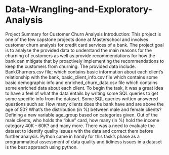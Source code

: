 # Data-Wrangling-and-Exploratory-Analysis
Project Summary for Customer Churn Analysis
Introduction:
This project is one of the few capstone projects done at Masterschool and involves customer churn analysis for credit card services of a bank. The project goal is to analyse the provided data to understand the main reasons for the churning of customers as well as provide recommendations for how the bank can mitigate that by proactively implementing the recommendations to keep the customers from churning. 
The provided data include.
 BankChurners.csv file; which contains basic information about each client’s relationship with the bank, basic_client_info.csv file which contains some basic demographic info and enriched_churn_data.csv file which contains some enriched data about each client.
To begin the task, it was a great idea to have a feel of what the data entails by writing some SQL queries to get some specific info from the dataset. Some SQL queries written answered questions such as:  How many clients does the bank have and are above the age of 50? What’s the distribution (in %) between male and female clients? Defining a new variable age_group based on categories given. Out of the male clients, who holds the “blue” card, how many (in %) hold the income category 40K - 60K? and many more.  There was a need to evaluate the dataset to identify quality issues with the data and correct them before further analysis. Python came in handy for this task’s phase as a programmatical assessment of data quality and tidiness issues in a dataset is the best approach using python. 
